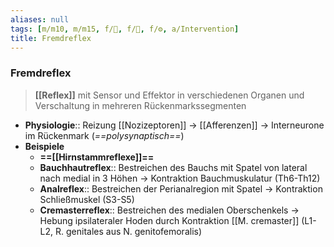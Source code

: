 ```yaml
---
aliases: null
tags: [m/m10, m/m15, f/🦴, f/🧠, f/⚙️, a/Intervention]
title: Fremdreflex
---
```

### Fremdreflex
> **[[Reflex]]** mit Sensor und Effektor in verschiedenen Organen und Verschaltung in mehreren Rückenmarkssegmenten
- **Physiologie**:: Reizung [[Nozizeptoren]] → [[Afferenzen]] → Interneurone im Rückenmark (*==polysynaptisch==*)
- **Beispiele**
	- **==[[Hirnstammreflexe]]==**
	- **Bauchhautreflex**:: Bestreichen des Bauchs mit Spatel von lateral nach medial in 3 Höhen → Kontraktion Bauchmuskulatur (Th6-Th12)
	- **Analreflex**:: Bestreichen der Perianalregion mit Spatel → Kontraktion Schließmuskel (S3-S5)
	- **Cremasterreflex**:: Bestreichen des medialen Oberschenkels → Hebung ipsilateraler Hoden durch Kontraktion [[M. cremaster]] (L1-L2, R. genitales aus N. genitofemoralis)